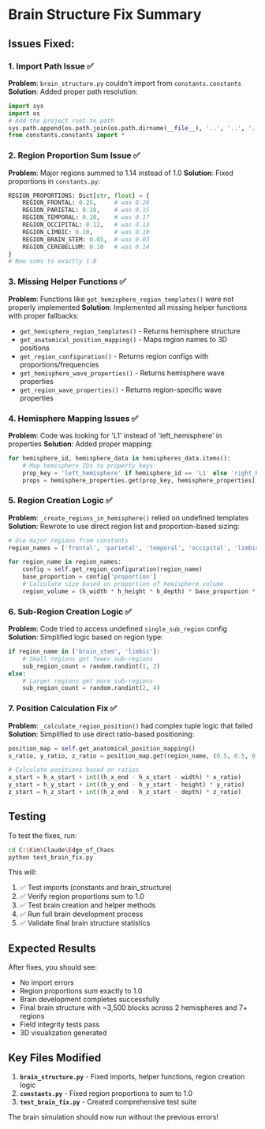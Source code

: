 # Brain Structure Fix Summary

## Issues Fixed:

### 1. **Import Path Issue** ✅
**Problem**: `brain_structure.py` couldn't import from `constants.constants`
**Solution**: Added proper path resolution:
```python
import sys
import os
# Add the project root to path
sys.path.append(os.path.join(os.path.dirname(__file__), '..', '..', '..', '..'))
from constants.constants import *
```

### 2. **Region Proportion Sum Issue** ✅  
**Problem**: Major regions summed to 1.14 instead of 1.0
**Solution**: Fixed proportions in `constants.py`:
```python
REGION_PROPORTIONS: Dict[str, float] = {
    REGION_FRONTAL: 0.25,     # was 0.28
    REGION_PARIETAL: 0.18,    # was 0.15
    REGION_TEMPORAL: 0.20,    # was 0.17
    REGION_OCCIPITAL: 0.12,   # was 0.13
    REGION_LIMBIC: 0.10,      # was 0.10
    REGION_BRAIN_STEM: 0.05,  # was 0.03
    REGION_CEREBELLUM: 0.10   # was 0.14
}
# Now sums to exactly 1.0
```

### 3. **Missing Helper Functions** ✅
**Problem**: Functions like `get_hemisphere_region_templates()` were not properly implemented
**Solution**: Implemented all missing helper functions with proper fallbacks:

- `get_hemisphere_region_templates()` - Returns hemisphere structure
- `get_anatomical_position_mapping()` - Maps region names to 3D positions
- `get_region_configuration()` - Returns region configs with proportions/frequencies
- `get_hemisphere_wave_properties()` - Returns hemisphere wave properties
- `get_region_wave_properties()` - Returns region-specific wave properties

### 4. **Hemisphere Mapping Issues** ✅
**Problem**: Code was looking for 'L1' instead of 'left_hemisphere' in properties
**Solution**: Added proper mapping:
```python
for hemisphere_id, hemisphere_data in hemispheres_data.items():
    # Map hemisphere IDs to property keys
    prop_key = 'left_hemisphere' if hemisphere_id == 'L1' else 'right_hemisphere'
    props = hemisphere_properties.get(prop_key, hemisphere_properties['left_hemisphere'])
```

### 5. **Region Creation Logic** ✅
**Problem**: `_create_regions_in_hemisphere()` relied on undefined templates
**Solution**: Rewrote to use direct region list and proportion-based sizing:
```python
# Use major regions from constants
region_names = ['frontal', 'parietal', 'temporal', 'occipital', 'limbic', 'cerebellum', 'brain_stem']

for region_name in region_names:
    config = self.get_region_configuration(region_name)
    base_proportion = config['proportion']
    # Calculate size based on proportion of hemisphere volume
    region_volume = (h_width * h_height * h_depth) * base_proportion * variance_factor
```

### 6. **Sub-Region Creation Logic** ✅
**Problem**: Code tried to access undefined `single_sub_region` config
**Solution**: Simplified logic based on region type:
```python
if region_name in ['brain_stem', 'limbic']:
    # Small regions get fewer sub-regions
    sub_region_count = random.randint(1, 2)
else:
    # Larger regions get more sub-regions
    sub_region_count = random.randint(2, 4)
```

### 7. **Position Calculation Fix** ✅
**Problem**: `_calculate_region_position()` had complex tuple logic that failed
**Solution**: Simplified to use direct ratio-based positioning:
```python
position_map = self.get_anatomical_position_mapping()
x_ratio, y_ratio, z_ratio = position_map.get(region_name, (0.5, 0.5, 0.5))

# Calculate positions based on ratios
x_start = h_x_start + int((h_x_end - h_x_start - width) * x_ratio)
y_start = h_y_start + int((h_y_end - h_y_start - height) * y_ratio)
z_start = h_z_start + int((h_z_end - h_z_start - depth) * z_ratio)
```

## Testing

To test the fixes, run:
```bash
cd C:\Kim\Claude\Edge_of_Chaos
python test_brain_fix.py
```

This will:
1. ✅ Test imports (constants and brain_structure)
2. ✅ Verify region proportions sum to 1.0
3. ✅ Test brain creation and helper methods
4. ✅ Run full brain development process
5. ✅ Validate final brain structure statistics

## Expected Results

After fixes, you should see:
- No import errors
- Region proportions sum exactly to 1.0
- Brain development completes successfully
- Final brain structure with ~3,500 blocks across 2 hemispheres and 7+ regions
- Field integrity tests pass
- 3D visualization generated

## Key Files Modified

1. **`brain_structure.py`** - Fixed imports, helper functions, region creation logic
2. **`constants.py`** - Fixed region proportions to sum to 1.0
3. **`test_brain_fix.py`** - Created comprehensive test suite

The brain simulation should now run without the previous errors!
